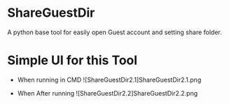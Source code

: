 # ShareGuestDir
A python base tool for easily open Guest account and setting share folder.

# Simple UI for this Tool
* When running in CMD
![ShareGuestDir2.1]ShareGuestDir2.1.png

* When After running
![ShareGuestDir2.2]ShareGuestDir2.2.png
